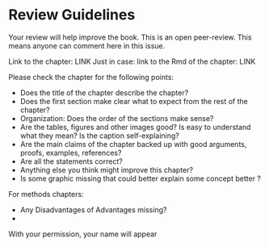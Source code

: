 # Review Guidelines


Your review will help improve the book.
This is an open peer-review.
This means anyone can comment here in this issue.


Link to the chapter: LINK
Just in case: link to the Rmd of the chapter: LINK

Please check the chapter for the following points:

- Does the title of the chapter describe the chapter?
- Does the first section make clear what to expect from the rest of the chapter?
- Organization: Does the order of the sections make sense?
- Are the tables, figures and other images good? Is easy to understand what they mean? Is the caption self-explaining?
- Are the main claims of the chapter backed up with good arguments, proofs, examples, references?
- Are all the statements correct?
- Anything else you think might improve this chapter?
- Is some graphic missing that could better explain some concept better ?

For methods chapters:
- Any Disadvantages of Advantages missing?
- 


With your permission, your name will appear 